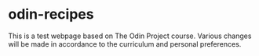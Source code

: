 # odin-recipes

This is a test webpage based on The Odin Project course. Various changes will be made in accordance to the curriculum and personal preferences.
